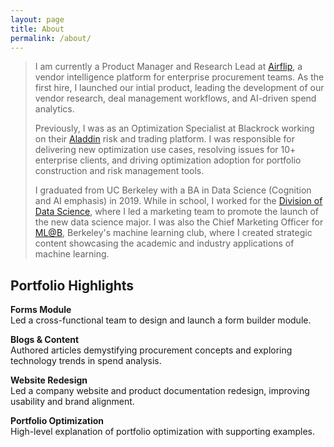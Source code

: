 ```yaml
---
layout: page
title: About
permalink: /about/
---
```

> I am currently a Product Manager and Research Lead at [Airflip](https://www.airflip.com/), a vendor intelligence platform for enterprise procurement teams. As the first hire, I launched our intial product, leading the development of our vendor research, deal management workflows, and AI-driven spend analytics.
>
> Previously, I was as an Optimization Specialist at Blackrock working on their [Aladdin](https://www.blackrock.com/aladdin/offerings/aladdin-enterprise) risk and trading platform. I was responsible for delivering new optimization use cases, resolving issues for 10+ enterprise clients, and driving optimization adoption for portfolio construction and risk management tools.
>
> I graduated from UC Berkeley with a BA in Data Science (Cognition and AI emphasis) in 2019. While in school, I worked for the [Division of Data Science](https://cdss.berkeley.edu/), where I led a marketing team to promote the launch of the new data science major. I was also the Chief Marketing Officer for [ML@B](https://coral-partners-321934.framer.app/), Berkeley's machine learning club, where I created strategic content showcasing the academic and industry applications of machine learning.

## Portfolio Highlights

**Forms Module**  
Led a cross-functional team to design and launch a form builder module.

**Blogs & Content**  
Authored articles demystifying procurement concepts and exploring technology trends in spend analysis.

**Website Redesign**  
Led a company website and product documentation redesign, improving usability and brand alignment.

**Portfolio Optimization**  
High-level explanation of portfolio optimization with supporting examples.
